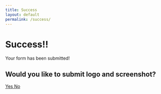 ```yaml
---
title: Success
layout: default
permalink: /success/
---
```

<!DOCTYPE html>
<html lang="en">
<head>
    <meta charset="UTF-8">
    <meta name="viewport" content="width=device-width, initial-scale=1.0">
    <title>Document</title>
</head>
<body>
    <h1>Success!!</h1>
    <p>Your form has been submitted!</p>
    <h2>Would you like to submit logo and screenshot?</h2>
    <a class="uw-button mb-sm-2 mb-lg-0" href="https://forms.gle/fYkUm5RUbvdjQUSu5" target="_blank">
        Yes
    </a>
    <a href="{{ site.baseurl }}/" class="uw-button">
        No
    </a>
    
</body>
</html>
